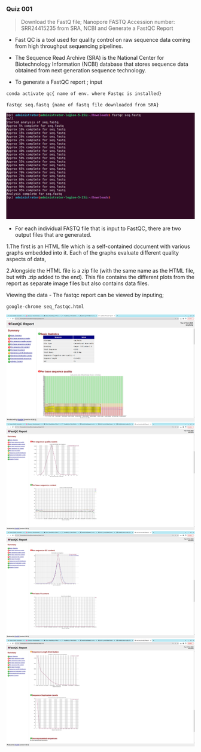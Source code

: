   ### Quiz 001
  > Download the FastQ file;  Nanopore FASTQ Accession number: SRR24415235 from SRA, NCBI
  and Generate a FastQC Report

- Fast QC is a tool used for quality control on raw sequence data coming from high throughput sequencing pipelines.

- The Sequence Read Archive (SRA) is the National Center for Biotechnology Information (NCBI) database that stores sequence data obtained from next generation sequence technology.

- To generate a FastQC report ; input 
```
conda activate qc{ name of env. where Fastqc is installed}
```
```
fastqc seq.fastq {name of fastq file downloaded from SRA}
```

![Image001](https://github.com/Brian-Kimutai/AMR-Bioinformatics-Assingments/blob/main/Images/Image001.png)

- For each individual FASTQ file that is input to FastQC, there are two output files that are generated.
 
 1.The first is an HTML file which is a self-contained document with various graphs embedded into it. Each of the graphs evaluate different quality aspects of  data,
 
 2.Alongside the HTML file is a zip file (with the same name as the HTML file, but with .zip added to the end). This file contains the different plots from the report as separate image files but also contains data files.

 Viewing the data - The fastqc report can be viewed by inputing;
```
google-chrome seq_fastqc.html
```

![FastqcImage001](https://github.com/Brian-Kimutai/AMR-Bioinformatics-Assingments/blob/main/Images/Fastqc_Image001.png)
![FastqcImage002](https://github.com/Brian-Kimutai/AMR-Bioinformatics-Assingments/blob/main/Images/Fastqc_Image002.png) 
![FastqcImage003](https://github.com/Brian-Kimutai/AMR-Bioinformatics-Assingments/blob/main/Images/Fastqc_Image003.png) 
![FastqcImage004](https://github.com/Brian-Kimutai/AMR-Bioinformatics-Assingments/blob/main/Images/Fastqc_Image004.png) 
 


 
